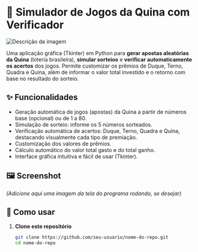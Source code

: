 # 🎲 Simulador de Jogos da Quina com Verificador

![Descrição da imagem](./Screenshot_39.png)


Uma aplicação gráfica (Tkinter) em Python para **gerar apostas aleatórias da Quina** (loteria brasileira), **simular sorteios** e **verificar automaticamente os acertos** dos jogos. Permite customizar os prêmios de Duque, Terno, Quadra e Quina, além de informar o valor total investido e o retorno com base no resultado do sorteio.

## ✨ Funcionalidades

- Geração automática de jogos (apostas) da Quina a partir de números base (opcional) ou de 1 a 80.
- Simulação de sorteio: informe os 5 números sorteados.
- Verificação automática de acertos: Duque, Terno, Quadra e Quina, destacando visualmente cada tipo de premiação.
- Customização dos valores de prêmios.
- Cálculo automático do valor total gasto e do total ganho.
- Interface gráfica intuitiva e fácil de usar (Tkinter).

## 🖼️ Screenshot

*(Adicione aqui uma imagem da tela do programa rodando, se desejar)*

## 🚀 Como usar

1. **Clone este repositório**
   ```bash
   git clone https://github.com/seu-usuario/nome-do-repo.git
   cd nome-do-repo
